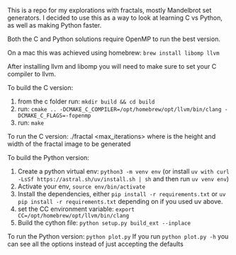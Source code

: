 This is a repo for my explorations with fractals, mostly Mandelbrot set generators. 
I decided to use this as a way to look at learning C vs Python, as well as making Python faster.  

Both the C and Python solutions require OpenMP to run the best version.  

On a mac this was achieved using homebrew: `brew install libomp llvm`

After installing llvm and libomp you will need to make sure to set your C compiler to llvm.

To build the C version:
1. from the c folder run: `mkdir build && cd build`
2. run: `cmake .. -DCMAKE_C_COMPILER=/opt/homebrew/opt/llvm/bin/clang -DCMAKE_C_FLAGS=-fopenmp` 
3. run: `make` 

To run the C version:
./fractal <size> <max_iterations>
where <size> is the height and width of the fractal image to be generated

To build the Python version:
1. Create a python virtual env: `python3 -m venv env` (or install `uv with curl -LsSf https://astral.sh/uv/install.sh | sh` and then run `uv venv env`)
2. Activate your env, `source env/bin/activate` 
3. Install the dependencies, either `pip install -r requirements.txt` or `uv pip install -r requirements.txt` depending on if you used uv above.  
4. set the CC environment variable: `export CC=/opt/homebrew/opt/llvm/bin/clang` 
5. Build the cython file: `python setup.py build_ext --inplace`

To run the Python version: 
  `python plot.py`
If you run `python plot.py -h` you can see all the options instead of just accepting the defaults

